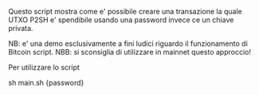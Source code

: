 Questo script mostra come e' possibile creare una transazione la quale UTXO P2SH e' spendibile usando una password invece ce un chiave privata.

NB: e' una demo esclusivamente a fini ludici riguardo il funzionamento di Bitcoin script.
NBB: si sconsiglia di utilizzare in mainnet questo approccio!

Per utilizzare lo script

sh main.sh {password}
